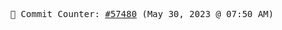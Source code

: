 <p align="center">
    <samp>
        📮 Commit Counter: <a href="https://github.com/Javascript-void0/Javascript-void0/commits/main">#57480</a> (May 30, 2023 @ 07:50 AM)
    </samp>
</p>